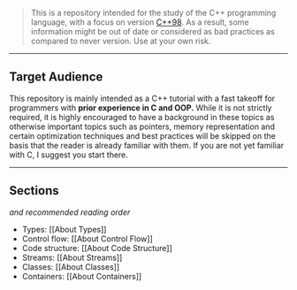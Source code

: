 > This is a repository intended for the study of the C++ programming language, with a focus on version [C++98](https://cplusplus.com/doc/oldtutorial/). As a result, some information might be out of date or considered as bad practices as compared to never version. Use at your own risk.

---
## Target Audience

This repository is mainly intended as a C++ tutorial with a fast takeoff for programmers with **prior experience in C and OOP.** While it is not strictly required, it is highly encouraged to have a background in these topics as otherwise important topics such as pointers, memory representation and certain optimization techniques and best practices will be skipped on the basis that the reader is already familiar with them. If you are not yet familiar with C, I suggest you start there.

---
## Sections
*and recommended reading order*

- Types: [[About Types]]
- Control flow: [[About Control Flow]]
- Code structure: [[About Code Structure]]
- Streams: [[About Streams]]
- Classes: [[About Classes]]
- Containers: [[About Containers]]